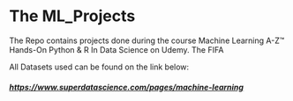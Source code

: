 # The ML_Projects
The Repo contains projects done during the course Machine Learning A-Z™ Hands-On Python & R In Data Science on Udemy. 
The FIFA 

All Datasets used can be found on the link below:
##### https://www.superdatascience.com/pages/machine-learning
